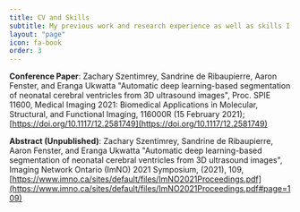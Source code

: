 ```yaml
---
title: CV and Skills
subtitle: My previous work and research experience as well as skills I have gained.
layout: "page"
icon: fa-book
order: 3
---
```

**Conference Paper**: Zachary Szentimrey, Sandrine de Ribaupierre, Aaron Fenster, and Eranga Ukwatta "Automatic deep learning-based segmentation of neonatal cerebral ventricles from 3D ultrasound images", Proc. SPIE 11600, Medical Imaging 2021: Biomedical Applications in Molecular, Structural, and Functional Imaging, 116000R (15 February 2021); [https://doi.org/10.1117/12.2581749](https://doi.org/10.1117/12.2581749)

**Abstract (Unpublished)**: Zachary Szentimrey, Sandrine de Ribaupierre, Aaron Fenster, and Eranga Ukwatta "Automatic deep learning-based segmentation of neonatal cerebral ventricles from 3D ultrasound images", Imaging Network Ontario (ImNO) 2021 Symposium, (2021), 109, [https://www.imno.ca/sites/default/files/ImNO2021Proceedings.pdf](https://www.imno.ca/sites/default/files/ImNO2021Proceedings.pdf#page=109)
